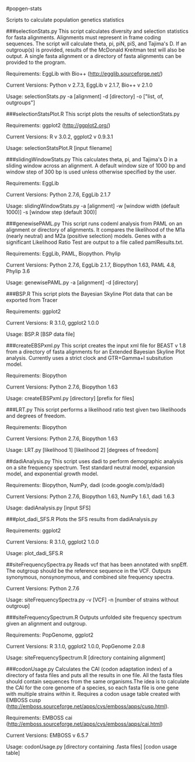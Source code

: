 #popgen-stats

Scripts to calculate population genetics statistics

###selectionStats.py
This script calculates diversity and selection statistics for fasta alignments. Alignments must represent in frame coding sequences. The script will calculate theta, pi, piN, piS, and Tajima's D. If an outgroup(s) is provided, results of the McDonald Kreitman test will also be output. A single fasta alignment or a directory of fasta alignments can be provided to the program.

Requirements: EggLib with Bio++ (http://egglib.sourceforge.net/)

Current Versions: Python v 2.7.3, EggLib v 2.1.7, Bio++ v 2.1.0

Usage:
selectionStats.py -a [alignment] -d [directory] -o ["list, of, outgroups"]

###selectionStatsPlot.R
This script plots the results of selectionStats.py

Requirements: ggplot2 (http://ggplot2.org/)

Current Versions: R v 3.0.2, ggplot2 v 0.9.3.1

Usage:
selectionStatsPlot.R [input filename]

###slidingWindowStats.py
This calculates theta, pi, and Tajima's D in a sliding window across an alignment. A default window size of 1000 bp and window step of 300 bp is used unless otherwise specified by the user.

Requirements: EggLib 

Current Versions: Python 2.7.6, EggLib 2.1.7

Usage:
slidingWindowStats.py -a [alignment] -w [window width (default 1000)] -s [window step (default 300)]

###genewisePAML.py
This script runs codeml analysis from PAML on an alignment or directory of alignments. It compares the likelihood of the M1a (nearly neutral) and M2a (positive selection) models. Genes with a significant Likelihood Ratio Test are output to a file called pamlResults.txt.

Requirements: EggLib, PAML, Biopython. Phylip

Current Versions: Python 2.7.6, EggLib 2.1.7, Biopython 1.63, PAML 4.8, Phylip 3.6

Usage:
genewisePAML.py -a [alignment] -d [directory]

###BSP.R
This script plots the Bayesian Skyline Plot data that can be exported from
Tracer

Requirements: ggplot2

Current Versions: R 3.1.0, ggplot2 1.0.0

Usage:
BSP.R [BSP data file]

###createEBSPxml.py
This script creates the input xml file for BEAST v 1.8 from a directory of 
fasta alignments for an Extended Bayesian Skyline Plot analysis. Currently uses
a strict clock and GTR+Gamma+I subsitution model.

Requirements: Biopython

Current Versions: Python 2.7.6, Biopython 1.63

Usage:
createEBSPxml.py [directory] [prefix for files]

###LRT.py
This script performs a likelihood ratio test given two likelihoods and degrees
of freedom.

Requirements: Biopython

Current Versions: Python 2.7.6, Biopython 1.63

Usage:
LRT.py [likelihood 1] [likelihood 2] [degrees of freedom]

##dadiAnalysis.py
This script uses dadi to perform demographic analysis on a site frequency 
spectrum. Test standard neutral model, expansion model, and exponential growth
model. 

Requirements: Biopython, NumPy, dadi (code.google.com/p/dadi)

Current Versions: Python 2.7.6, Biopython 1.63, NumPy 1.6.1, dadi 1.6.3

Usage:
dadiAnalysis.py [input SFS]

###plot_dadi_SFS.R
Plots the SFS results from dadiAnalysis.py

Requirements: ggplot2

Current Versions: R 3.1.0, ggplot2 1.0.0

Usage:
plot_dadi_SFS.R

##siteFrequencySpectra.py
Reads vcf that has been annotated with snpEff. The outgroup should be the
reference sequence in the VCF. Outputs synonymous, nonsynonymous, and combined
site frequency spectra.

Current Versions: Python 2.7.6

Usage:
siteFrequencySpectra.py -v [VCF] -n [number of strains without outgroup]

###siteFrequencySpectrum.R
Outputs unfolded site frequency spectrum given an alignment and outgroup.

Requirements: PopGenome, ggplot2

Current Versions: R 3.1.0, ggplot2 1.0.0, PopGenome 2.0.8

Usage:
siteFrequencySpectrum.R [directory containing alignment]

###codonUsage.py
Calculates the CAI (codon adaptation index) of a directory of fasta files and puts all the results in one file.
All the fasta files should contain sequences from the same organisms.The idea is to calculate the CAI for the core genome
of a species, so each fasta file is one gene with multiple strains within it.
Requires a codon usage table created with EMBOSS cusp (http://emboss.sourceforge.net/apps/cvs/emboss/apps/cusp.html).

Requirements: EMBOSS cai (http://emboss.sourceforge.net/apps/cvs/emboss/apps/cai.html)

Current Versions: EMBOSS v 6.5.7

Usage:
codonUsage.py [directory containing .fasta files] [codon usage table]
